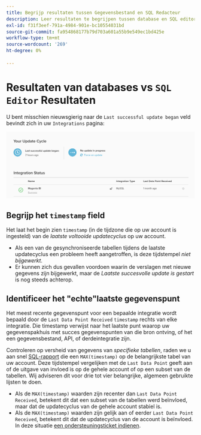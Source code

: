 ```yaml
---
title: Begrijp resultaten tussen Gegevensbestand en SQL Redacteur
description: Leer resultaten te begrijpen tussen database en SQL editor.
exl-id: f31f3eef-791a-4984-901e-bc10554031bd
source-git-commit: fa954868177b79d703a601a55b9e549ec1bd425e
workflow-type: tm+mt
source-wordcount: '269'
ht-degree: 0%

---
```


# Resultaten van databases vs `SQL Editor` Resultaten

U bent misschien nieuwsgierig naar de `Last successful update began` veld bevindt zich in uw `Integrations` pagina:

![Last_success_update.png](../../../assets/Last_successful_update.png)

## Begrijp het `timestamp` field

Het laat het begin zien `timestamp` (in de tijdzone die op uw account is ingesteld) van de _laatste voltooide updatecyclus_ op uw account.

- Als een van de gesynchroniseerde tabellen tijdens de laatste updatecyclus een probleem heeft aangetroffen, is deze tijdstempel *niet bijgewerkt*.
- Er kunnen zich dus gevallen voordoen waarin de verslagen met nieuwe gegevens zijn bijgewerkt, maar de *Laatste succesvolle update is gestart* is nog steeds achterop.

## Identificeer het &quot;echte&quot;laatste gegevenspunt

Het meest recente gegevenspunt voor een bepaalde integratie wordt bepaald door de `Last Data Point Received` `timestamp` rechts van elke integratie. Die timestamp verwijst naar het laatste punt waarop uw gegevenspakhuis met succes gegevenspunten van die bron ontving, of het een gegevensbestand, API, of derdeintegratie zijn.

Controleren op versheid van gegevens van *specifieke tabellen*, raden we u aan snel [SQL-rapport](../../dev-reports/sql-rpt-bldr.md) die een `MAX(timestamp)` op de belangrijkste tabel van uw account. Deze tijdstempel vergelijken met de `Last Data Point` geeft aan of de uitgave van invloed is op de gehele account of op een subset van de tabellen. Wij adviseren dit voor drie tot vier belangrijke, algemeen gebruikte lijsten te doen.

- Als de `MAX(timestamp)` waarden zijn recenter dan `Last Data Point Received`, betekent dit dat een subset van de tabellen werd beïnvloed, maar dat de updatecyclus van de gehele account stabiel is.
- Als de `MAX(timestamp)` waarden zijn gelijk aan of eerder `Last Data Point Received`, betekent dit dat de updatecyclus van de account is beïnvloed. In deze situatie [een ondersteuningsticket indienen](https://experienceleague.adobe.com/docs/commerce-knowledge-base/kb/troubleshooting/miscellaneous/mbi-service-policies.html?lang=en).
